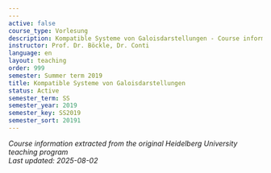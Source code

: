 ```yaml
---
---
active: false
course_type: Vorlesung
description: Kompatible Systeme von Galoisdarstellungen - Course information and materials.
instructor: Prof. Dr. Böckle, Dr. Conti
language: en
layout: teaching
order: 999
semester: Summer term 2019
title: Kompatible Systeme von Galoisdarstellungen
status: Active
semester_term: SS
semester_year: 2019
semester_key: SS2019
semester_sort: 20191
---
```



*Course information extracted from the original Heidelberg University teaching program*  
*Last updated: 2025-08-02*